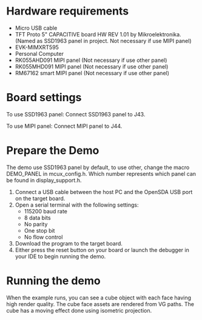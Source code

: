 Hardware requirements
===================
- Micro USB cable
- TFT Proto 5" CAPACITIVE board HW REV 1.01 by Mikroelektronika. (Named as SSD1963 panel in project. Not necessary if use MIPI panel)
- EVK-MIMXRT595
- Personal Computer
- RK055AHD091 MIPI panel (Not necessary if use other panel)
- RK055MHD091 MIPI panel (Not necessary if use other panel)
- RM67162 smart MIPI panel (Not necessary if use other panel)

Board settings
============
To use SSD1963 panel:
Connect SSD1963 panel to J43.

To use MIPI panel:
Connect MIPI panel to J44.

Prepare the Demo
===============
The demo use SSD1963 panel by default, to use other, change the macro DEMO_PANEL in
mcux_config.h. Which number represents which panel can be found in display_support.h.

1.  Connect a USB cable between the host PC and the OpenSDA USB port on the target board.
2.  Open a serial terminal with the following settings:
    - 115200 baud rate
    - 8 data bits
    - No parity
    - One stop bit
    - No flow control
3.  Download the program to the target board.
4.  Either press the reset button on your board or launch the debugger in your IDE to begin running the demo.

Running the demo
===============
When the example runs, you can see a cube object with each face having high render quality.
The cube face assets are rendered from VG paths.
The cube has a moving effect done using isometric projection.
